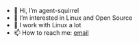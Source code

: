 - 👋 Hi, I’m agent-squirrel
- 👀 I’m interested in Linux and Open Source
- :penguin: I work with Linux a lot
- 📫 How to reach me: [email](mailto:aheathcote@linux.com)

<!---
agent-squirrel/agent-squirrel is a ✨ special ✨ repository because its `README.md` (this file) appears on your GitHub profile.
You can click the Preview link to take a look at your changes.
--->
